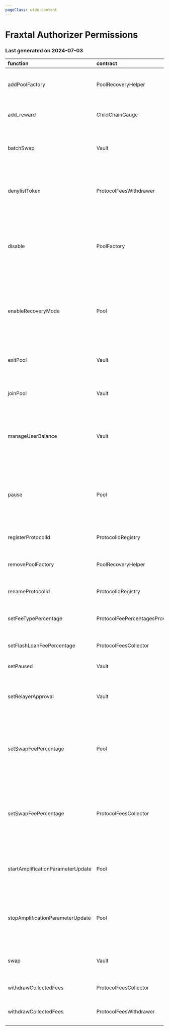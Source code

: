 ```yaml
---
pageClass: wide-content
---
```


# Fraxtal Authorizer Permissions

### Last generated on 2024-07-03

| function                          | contract                       | callerNames                                                                   | callerAddresses                                                                                                                                                                                                                                      | deployments                                                                                                                                                                                                                                                                                                                                                                                             | description                                                                                                                                                                                                                                                      |
|:----------------------------------|:-------------------------------|:------------------------------------------------------------------------------|:-----------------------------------------------------------------------------------------------------------------------------------------------------------------------------------------------------------------------------------------------------|:--------------------------------------------------------------------------------------------------------------------------------------------------------------------------------------------------------------------------------------------------------------------------------------------------------------------------------------------------------------------------------------------------------|:-----------------------------------------------------------------------------------------------------------------------------------------------------------------------------------------------------------------------------------------------------------------|
| addPoolFactory                    | PoolRecoveryHelper             | ['multisigs/lm']                                                              | ['[0x9ff471F9f98F42E5151C7855fD1b5aa906b1AF7e](https://fraxscan.com//address/0x9ff471F9f98F42E5151C7855fD1b5aa906b1AF7e)']                                                                                                                           | ['[20221123-pool-recovery-helper](https://github.com/balancer/balancer-deployments/blob/master/tasks/20221123-pool-recovery-helper)']                                                                                                                                                                                                                                                                   | Adds a Pool Factory and all pools it created to the [poolRecoveryHelper](https://forum.balancer.fi/t/bip-121-permission-granting-recovery-mode/4045#grant-the-following-roles-to-the-balancer-labs-ops-multisigs-on-each-network-5) for monitoring.              |
| add_reward                        | ChildChainGauge                | ['multisigs/lm']                                                              | ['[0x9ff471F9f98F42E5151C7855fD1b5aa906b1AF7e](https://fraxscan.com//address/0x9ff471F9f98F42E5151C7855fD1b5aa906b1AF7e)']                                                                                                                           | ['[20230316-child-chain-gauge-factory-v2](https://github.com/balancer/balancer-deployments/blob/master/tasks/20230316-child-chain-gauge-factory-v2)']                                                                                                                                                                                                                                                   | Enables a reward token for direct incentives on a gauge.                                                                                                                                                                                                         |
| batchSwap                         | Vault                          | ['20231031-batch-relayer-v6/BalancerRelayer']                                 | ['[0xb541765F540447646A9545E0A4800A0Bacf9E13D](https://fraxscan.com//address/0xb541765F540447646A9545E0A4800A0Bacf9E13D)']                                                                                                                           | ['[20210418-vault](https://github.com/balancer/balancer-deployments/blob/master/tasks/20210418-vault)']                                                                                                                                                                                                                                                                                                 | Allow a relayer to make a multihop trade or source liquidity from multiple pools on a users behalf.  [Relayer permissions notes](https://github.com/BalancerMaxis/multisig-ops/blob/staging/docs/Authorizer/vault_permissions.md).                               |
| denylistToken                     | ProtocolFeesWithdrawer         | ['multisigs/emergency']                                                       | ['[0xC66d0Ba27b8309D27cCa70064dfb40b73DB6de9E](https://fraxscan.com//address/0xC66d0Ba27b8309D27cCa70064dfb40b73DB6de9E)']                                                                                                                           | ['[20220517-protocol-fee-withdrawer](https://github.com/balancer/balancer-deployments/blob/master/tasks/20220517-protocol-fee-withdrawer)']                                                                                                                                                                                                                                                             | Adds a token to the ProtocolFeeWithdrawer deny list which prevents the withdrawal of that token from the ProtocolFeeCollector.                                                                                                                                   |
| disable                           | PoolFactory                    | ['multisigs/emergency']                                                       | ['[0xC66d0Ba27b8309D27cCa70064dfb40b73DB6de9E](https://fraxscan.com//address/0xC66d0Ba27b8309D27cCa70064dfb40b73DB6de9E)']                                                                                                                           | ['[20230320-weighted-pool-v4](https://github.com/balancer/balancer-deployments/blob/master/tasks/20230320-weighted-pool-v4)', '[20240223-composable-stable-pool-v6](https://github.com/balancer/balancer-deployments/blob/master/tasks/20240223-composable-stable-pool-v6)', '[20230411-managed-pool-v2](https://github.com/balancer/balancer-deployments/blob/master/tasks/20230411-managed-pool-v2)'] | Disables new creation of pools from a pool factory.                                                                                                                                                                                                              |
| enableRecoveryMode                | Pool                           | ['20221123-pool-recovery-helper/PoolRecoveryHelper', 'multisigs/emergency']   | ['[0x76578ecf9a141296Ec657847fb45B0585bCDa3a6](https://fraxscan.com//address/0x76578ecf9a141296Ec657847fb45B0585bCDa3a6)', '[0xC66d0Ba27b8309D27cCa70064dfb40b73DB6de9E](https://fraxscan.com//address/0xC66d0Ba27b8309D27cCa70064dfb40b73DB6de9E)'] | ['[20230320-weighted-pool-v4](https://github.com/balancer/balancer-deployments/blob/master/tasks/20230320-weighted-pool-v4)', '[20240223-composable-stable-pool-v6](https://github.com/balancer/balancer-deployments/blob/master/tasks/20240223-composable-stable-pool-v6)', '[20230411-managed-pool-v2](https://github.com/balancer/balancer-deployments/blob/master/tasks/20230411-managed-pool-v2)'] | Puts a pool into [Recovery Mode](https://medium.com/@0xSkly/inside-balancer-code-recoverymode-9af34ce5ab72).                                                                                                                                                     |
| exitPool                          | Vault                          | ['20231031-batch-relayer-v6/BalancerRelayer']                                 | ['[0xb541765F540447646A9545E0A4800A0Bacf9E13D](https://fraxscan.com//address/0xb541765F540447646A9545E0A4800A0Bacf9E13D)']                                                                                                                           | ['[20210418-vault](https://github.com/balancer/balancer-deployments/blob/master/tasks/20210418-vault)']                                                                                                                                                                                                                                                                                                 | Allow a relayer to remove liquidity from a pool on the user's behalf.  [Relayer permissions notes](https://github.com/BalancerMaxis/multisig-ops/blob/staging/docs/Authorizer/vault_permissions.md).                                                             |
| joinPool                          | Vault                          | ['20231031-batch-relayer-v6/BalancerRelayer']                                 | ['[0xb541765F540447646A9545E0A4800A0Bacf9E13D](https://fraxscan.com//address/0xb541765F540447646A9545E0A4800A0Bacf9E13D)']                                                                                                                           | ['[20210418-vault](https://github.com/balancer/balancer-deployments/blob/master/tasks/20210418-vault)']                                                                                                                                                                                                                                                                                                 | Allow a relayer to add liquidity to a pool on the user's behalf.   [Relayer permissions notes](https://github.com/BalancerMaxis/multisig-ops/blob/staging/docs/Authorizer/vault_permissions.md).                                                                 |
| manageUserBalance                 | Vault                          | ['20231031-batch-relayer-v6/BalancerRelayer']                                 | ['[0xb541765F540447646A9545E0A4800A0Bacf9E13D](https://fraxscan.com//address/0xb541765F540447646A9545E0A4800A0Bacf9E13D)']                                                                                                                           | ['[20210418-vault](https://github.com/balancer/balancer-deployments/blob/master/tasks/20210418-vault)']                                                                                                                                                                                                                                                                                                 | Utilize existing Vault allowances and internal balances so that a user does not have to re-approve the new relayer for each token. [Relayer permissions notes](https://github.com/BalancerMaxis/multisig-ops/blob/staging/docs/Authorizer/vault_permissions.md). |
| pause                             | Pool                           | ['multisigs/emergency']                                                       | ['[0xC66d0Ba27b8309D27cCa70064dfb40b73DB6de9E](https://fraxscan.com//address/0xC66d0Ba27b8309D27cCa70064dfb40b73DB6de9E)']                                                                                                                           | ['[20230320-weighted-pool-v4](https://github.com/balancer/balancer-deployments/blob/master/tasks/20230320-weighted-pool-v4)', '[20240223-composable-stable-pool-v6](https://github.com/balancer/balancer-deployments/blob/master/tasks/20240223-composable-stable-pool-v6)', '[20230411-managed-pool-v2](https://github.com/balancer/balancer-deployments/blob/master/tasks/20230411-managed-pool-v2)'] | Stops trading in a pool.  Proportinal withdraws are still possible.                                                                                                                                                                                              |
| registerProtocolId                | ProtocolIdRegistry             | ['multisigs/lm']                                                              | ['[0x9ff471F9f98F42E5151C7855fD1b5aa906b1AF7e](https://fraxscan.com//address/0x9ff471F9f98F42E5151C7855fD1b5aa906b1AF7e)']                                                                                                                           | ['[20230223-protocol-id-registry](https://github.com/balancer/balancer-deployments/blob/master/tasks/20230223-protocol-id-registry)']                                                                                                                                                                                                                                                                   | Registers a protocol in the linear pool protocol registry.                                                                                                                                                                                                       |
| removePoolFactory                 | PoolRecoveryHelper             | ['multisigs/lm']                                                              | ['[0x9ff471F9f98F42E5151C7855fD1b5aa906b1AF7e](https://fraxscan.com//address/0x9ff471F9f98F42E5151C7855fD1b5aa906b1AF7e)']                                                                                                                           | ['[20221123-pool-recovery-helper](https://github.com/balancer/balancer-deployments/blob/master/tasks/20221123-pool-recovery-helper)']                                                                                                                                                                                                                                                                   | Removes a Pool Factory and all pools it created to the [poolRecoveryHelper](https://forum.balancer.fi/t/bip-121-permission-granting-recovery-mode/4045#grant-the-following-roles-to-the-balancer-labs-ops-multisigs-on-each-network-5) for monitoring.           |
| renameProtocolId                  | ProtocolIdRegistry             | ['multisigs/lm']                                                              | ['[0x9ff471F9f98F42E5151C7855fD1b5aa906b1AF7e](https://fraxscan.com//address/0x9ff471F9f98F42E5151C7855fD1b5aa906b1AF7e)']                                                                                                                           | ['[20230223-protocol-id-registry](https://github.com/balancer/balancer-deployments/blob/master/tasks/20230223-protocol-id-registry)']                                                                                                                                                                                                                                                                   | Rename a protocolId in the linear pool protocol registry.                                                                                                                                                                                                        |
| setFeeTypePercentage              | ProtocolFeePercentagesProvider | ['multisigs/dao']                                                             | ['[0x4f22C2784Cbd2B24a172566491Ee73fee1A63c2e](https://fraxscan.com//address/0x4f22C2784Cbd2B24a172566491Ee73fee1A63c2e)']                                                                                                                           | ['[20220725-protocol-fee-percentages-provider](https://github.com/balancer/balancer-deployments/blob/master/tasks/20220725-protocol-fee-percentages-provider)']                                                                                                                                                                                                                                         | Sets the protocol fee for a particular fee type for this deployment.                                                                                                                                                                                             |
| setFlashLoanFeePercentage         | ProtocolFeesCollector          | ['20220725-protocol-fee-percentages-provider/ProtocolFeePercentagesProvider'] | ['[0xf23b4DB826DbA14c0e857029dfF076b1c0264843](https://fraxscan.com//address/0xf23b4DB826DbA14c0e857029dfF076b1c0264843)']                                                                                                                           | ['[20210418-vault](https://github.com/balancer/balancer-deployments/blob/master/tasks/20210418-vault)']                                                                                                                                                                                                                                                                                                 | Sets the protocol fee charged on flash loans for this deployment.                                                                                                                                                                                                |
| setPaused                         | Vault                          | ['multisigs/emergency']                                                       | ['[0xC66d0Ba27b8309D27cCa70064dfb40b73DB6de9E](https://fraxscan.com//address/0xC66d0Ba27b8309D27cCa70064dfb40b73DB6de9E)']                                                                                                                           | ['[20210418-vault](https://github.com/balancer/balancer-deployments/blob/master/tasks/20210418-vault)']                                                                                                                                                                                                                                                                                                 | Stops all trading activity involving the vault.                                                                                                                                                                                                                  |
| setRelayerApproval                | Vault                          | ['20231031-batch-relayer-v6/BalancerRelayer']                                 | ['[0xb541765F540447646A9545E0A4800A0Bacf9E13D](https://fraxscan.com//address/0xb541765F540447646A9545E0A4800A0Bacf9E13D)']                                                                                                                           | ['[20210418-vault](https://github.com/balancer/balancer-deployments/blob/master/tasks/20210418-vault)']                                                                                                                                                                                                                                                                                                 | Approve the relayer on the user's behalf (user must still provide a signed message). [Relayer permissions notes](https://github.com/BalancerMaxis/multisig-ops/blob/staging/docs/Authorizer/vault_permissions.md).                                               |
| setSwapFeePercentage              | Pool                           | ['multisigs/lm']                                                              | ['[0x9ff471F9f98F42E5151C7855fD1b5aa906b1AF7e](https://fraxscan.com//address/0x9ff471F9f98F42E5151C7855fD1b5aa906b1AF7e)']                                                                                                                           | ['[20230320-weighted-pool-v4](https://github.com/balancer/balancer-deployments/blob/master/tasks/20230320-weighted-pool-v4)', '[20240223-composable-stable-pool-v6](https://github.com/balancer/balancer-deployments/blob/master/tasks/20240223-composable-stable-pool-v6)']                                                                                                                            | **Pools:** Authorize change of swap fees for pools that delegate ownership to Balancer Governance: 0xba1ba1... **Deployments**: Sets the protocol fee charged on swaps for this deployment.                                                                      |
| setSwapFeePercentage              | ProtocolFeesCollector          | ['20220725-protocol-fee-percentages-provider/ProtocolFeePercentagesProvider'] | ['[0xf23b4DB826DbA14c0e857029dfF076b1c0264843](https://fraxscan.com//address/0xf23b4DB826DbA14c0e857029dfF076b1c0264843)']                                                                                                                           | ['[20210418-vault](https://github.com/balancer/balancer-deployments/blob/master/tasks/20210418-vault)']                                                                                                                                                                                                                                                                                                 | **Pools:** Authorize change of swap fees for pools that delegate ownership to Balancer Governance: 0xba1ba1... **Deployments**: Sets the protocol fee charged on swaps for this deployment.                                                                      |
| startAmplificationParameterUpdate | Pool                           | ['multisigs/lm']                                                              | ['[0x9ff471F9f98F42E5151C7855fD1b5aa906b1AF7e](https://fraxscan.com//address/0x9ff471F9f98F42E5151C7855fD1b5aa906b1AF7e)']                                                                                                                           | ['[20240223-composable-stable-pool-v6](https://github.com/balancer/balancer-deployments/blob/master/tasks/20240223-composable-stable-pool-v6)']                                                                                                                                                                                                                                                         | Start ramping up or down the A factor of a stableswap pool that delegated ownership to Balancer Governance: 0xba1ba1...                                                                                                                                          |
| stopAmplificationParameterUpdate  | Pool                           | ['multisigs/lm']                                                              | ['[0x9ff471F9f98F42E5151C7855fD1b5aa906b1AF7e](https://fraxscan.com//address/0x9ff471F9f98F42E5151C7855fD1b5aa906b1AF7e)']                                                                                                                           | ['[20240223-composable-stable-pool-v6](https://github.com/balancer/balancer-deployments/blob/master/tasks/20240223-composable-stable-pool-v6)']                                                                                                                                                                                                                                                         | Stop A-factor change leaving the A-Factor at its currently set value on a stableswap pool that delegated ownership to Balancer Governance: 0xba1ba1...                                                                                                           |
| swap                              | Vault                          | ['20231031-batch-relayer-v6/BalancerRelayer']                                 | ['[0xb541765F540447646A9545E0A4800A0Bacf9E13D](https://fraxscan.com//address/0xb541765F540447646A9545E0A4800A0Bacf9E13D)']                                                                                                                           | ['[20210418-vault](https://github.com/balancer/balancer-deployments/blob/master/tasks/20210418-vault)']                                                                                                                                                                                                                                                                                                 | Allow a relayer to trade within a single pool on the user's behalf. [Relayer permissions notes](https://github.com/BalancerMaxis/multisig-ops/blob/staging/docs/Authorizer/vault_permissions.md).                                                                |
| withdrawCollectedFees             | ProtocolFeesCollector          | ['20220517-protocol-fee-withdrawer/ProtocolFeesWithdrawer']                   | ['[0x85a80afee867aDf27B50BdB7b76DA70f1E853062](https://fraxscan.com//address/0x85a80afee867aDf27B50BdB7b76DA70f1E853062)']                                                                                                                           | ['[20210418-vault](https://github.com/balancer/balancer-deployments/blob/master/tasks/20210418-vault)']                                                                                                                                                                                                                                                                                                 | Allows the withdrawal of collected protocol fees.                                                                                                                                                                                                                |
| withdrawCollectedFees             | ProtocolFeesWithdrawer         | ['multisigs/lm']                                                              | ['[0x9ff471F9f98F42E5151C7855fD1b5aa906b1AF7e](https://fraxscan.com//address/0x9ff471F9f98F42E5151C7855fD1b5aa906b1AF7e)']                                                                                                                           | ['[20220517-protocol-fee-withdrawer](https://github.com/balancer/balancer-deployments/blob/master/tasks/20220517-protocol-fee-withdrawer)']                                                                                                                                                                                                                                                             | Allows the withdrawal of collected protocol fees.                                                                                                                                                                                                                |